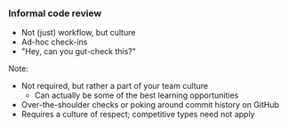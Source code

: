 ### Informal code review

* <!-- .element: class="fragment" --> Not (just) workflow, but culture
* <!-- .element: class="fragment" --> Ad-hoc check-ins
* <!-- .element: class="fragment" --> "Hey, can you gut-check this?"

Note:

* Not required, but rather a part of your team culture
    - Can actually be some of the best learning opportunities
* Over-the-shoulder checks or poking around commit history on GitHub
* Requires a culture of respect; competitive types need not apply
